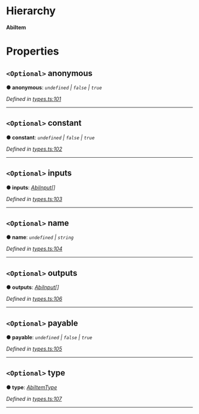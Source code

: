 

# Hierarchy

**AbiItem**

# Properties

<a id="anonymous"></a>

## `<Optional>` anonymous

**● anonymous**: *`undefined` \| `false` \| `true`*

*Defined in [types.ts:101](https://github.com/paritytech/js-libs/blob/5287f0f/packages/abi/src/types.ts#L101)*

___
<a id="constant"></a>

## `<Optional>` constant

**● constant**: *`undefined` \| `false` \| `true`*

*Defined in [types.ts:102](https://github.com/paritytech/js-libs/blob/5287f0f/packages/abi/src/types.ts#L102)*

___
<a id="inputs"></a>

## `<Optional>` inputs

**● inputs**: *[AbiInput](_types_.abiinput.md)[]*

*Defined in [types.ts:103](https://github.com/paritytech/js-libs/blob/5287f0f/packages/abi/src/types.ts#L103)*

___
<a id="name"></a>

## `<Optional>` name

**● name**: *`undefined` \| `string`*

*Defined in [types.ts:104](https://github.com/paritytech/js-libs/blob/5287f0f/packages/abi/src/types.ts#L104)*

___
<a id="outputs"></a>

## `<Optional>` outputs

**● outputs**: *[AbiInput](_types_.abiinput.md)[]*

*Defined in [types.ts:106](https://github.com/paritytech/js-libs/blob/5287f0f/packages/abi/src/types.ts#L106)*

___
<a id="payable"></a>

## `<Optional>` payable

**● payable**: *`undefined` \| `false` \| `true`*

*Defined in [types.ts:105](https://github.com/paritytech/js-libs/blob/5287f0f/packages/abi/src/types.ts#L105)*

___
<a id="type"></a>

## `<Optional>` type

**● type**: *[AbiItemType](../modules/_types_.md#abiitemtype)*

*Defined in [types.ts:107](https://github.com/paritytech/js-libs/blob/5287f0f/packages/abi/src/types.ts#L107)*

___

